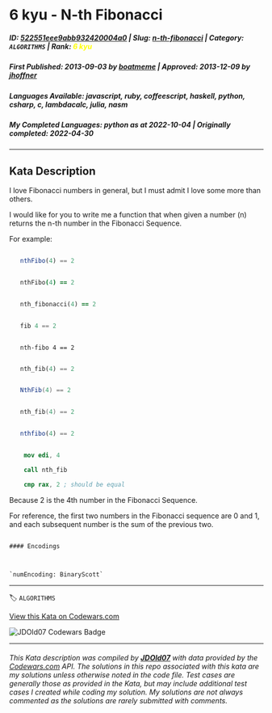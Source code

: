 # 6 kyu - N-th Fibonacci

##### **ID**: [522551eee9abb932420004a0](https://www.codewars.com/kata/522551eee9abb932420004a0) | **Slug**: [n-th-fibonacci](https://www.codewars.com/kata/522551eee9abb932420004a0) | **Category**: `ALGORITHMS` | **Rank**: <span style="color:yellow">6 kyu</span>

##### **First Published**: 2013-09-03 ***by*** [boatmeme](https://www.codewars.com/users/boatmeme) | **Approved**: 2013-12-09 ***by*** [jhoffner](https://www.codewars.com/users/jhoffner)

##### **Languages Available**: javascript, ruby, coffeescript, haskell, python, csharp, c, lambdacalc, julia, nasm

##### **My Completed Languages**: python ***as at*** 2022-10-04 | **Originally completed**: 2022-04-30

---

## Kata Description


I love Fibonacci numbers in general, but I must admit I love some more than others. 



I would like for you to write me a function that when given a number (n)  returns the n-th number in the Fibonacci Sequence.



For example:



```javascript

   nthFibo(4) == 2

```

```coffeescript

   nthFibo(4) == 2

```

```ruby

   nth_fibonacci(4) == 2

```

```haskell

   fib 4 == 2

```

```lambdacalc

   nth-fibo 4 == 2

```

```python

   nth_fib(4) == 2

```

```csharp

   NthFib(4) == 2

```

```c

   nth_fib(4) == 2

```

```julia

   nthfibo(4) == 2

```

```nasm

    mov edi, 4

    call nth_fib

    cmp rax, 2 ; should be equal

```



Because 2 is the 4th number in the Fibonacci Sequence.



For reference, the first two numbers in the Fibonacci sequence are 0 and 1, and each subsequent number is the sum of the previous two.



~~~if:lambdacalc

#### Encodings



`numEncoding: BinaryScott`

~~~

---


🏷 `ALGORITHMS`


[View this Kata on Codewars.com](https://www.codewars.com/kata/522551eee9abb932420004a0)

![](https://www.codewars.com/users/jdold07/badges/large "JDOld07 Codewars Badge")

---

###### *This Kata description was compiled by [**JDOld07**](https://tpstech.dev) with data provided by the [Codewars.com](https://www.codewars.com) API.  The solutions in this repo associated with this kata are my solutions unless otherwise noted in the code file.  Test cases are generally those as provided in the Kata, but may include additional test cases I created while coding my solution.  My solutions are not always commented as the solutions are rarely submitted with comments.*
